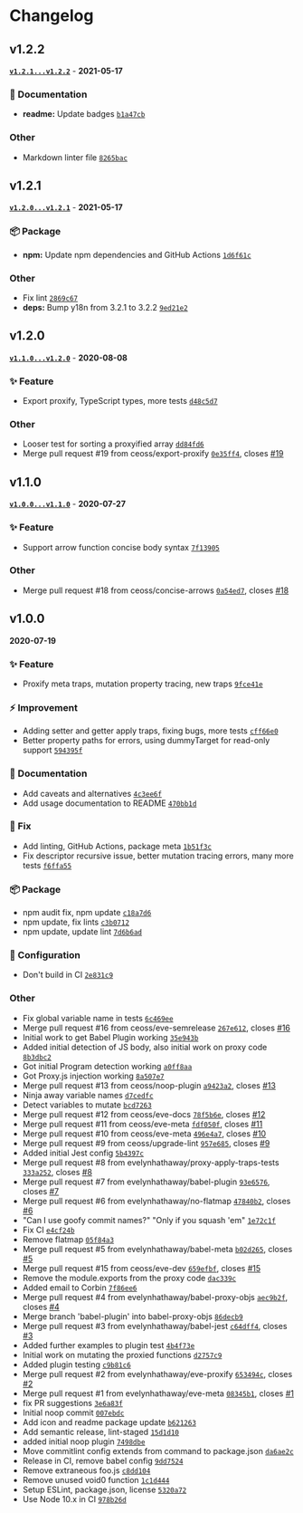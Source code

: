 # Changelog

## v1.2.2

**[`v1.2.1...v1.2.2`](https://github.com/ceoss/will-mutate/compare/v1.2.1...v1.2.2)** - **2021-05-17**

### 📄 Documentation

- **readme:** Update badges [`b1a47cb`](https://github.com/ceoss/will-mutate/commit/b1a47cb)

### Other

- Markdown linter file [`8265bac`](https://github.com/ceoss/will-mutate/commit/8265bac)

## v1.2.1

**[`v1.2.0...v1.2.1`](https://github.com/ceoss/will-mutate/compare/v1.2.0...v1.2.1)** - **2021-05-17**

### 📦 Package

- **npm:** Update npm dependencies and GitHub Actions [`1d6f61c`](https://github.com/ceoss/will-mutate/commit/1d6f61c)

### Other

- Fix lint [`2869c67`](https://github.com/ceoss/will-mutate/commit/2869c67)
- **deps:** Bump y18n from 3.2.1 to 3.2.2 [`9ed21e2`](https://github.com/ceoss/will-mutate/commit/9ed21e2)

## v1.2.0

**[`v1.1.0...v1.2.0`](https://github.com/ceoss/will-mutate/compare/v1.1.0...v1.2.0)** - **2020-08-08**


### ✨ Feature


- Export proxify, TypeScript types, more tests [`d48c5d7`](https://github.com/ceoss/will-mutate/commit/d48c5d7)

### Other


- Looser test for sorting a proxyified array [`dd84fd6`](https://github.com/ceoss/will-mutate/commit/dd84fd6)
- Merge pull request #19 from ceoss/export-proxify [`0e35ff4`](https://github.com/ceoss/will-mutate/commit/0e35ff4), closes [#19](https://github.com/ceoss/will-mutate/issues/19)

## v1.1.0

**[`v1.0.0...v1.1.0`](https://github.com/ceoss/will-mutate/compare/v1.0.0...v1.1.0)** - **2020-07-27**


### ✨ Feature


- Support arrow function concise body syntax [`7f13905`](https://github.com/ceoss/will-mutate/commit/7f13905)

### Other


- Merge pull request #18 from ceoss/concise-arrows [`0a54ed7`](https://github.com/ceoss/will-mutate/commit/0a54ed7), closes [#18](https://github.com/ceoss/will-mutate/issues/18)

## v1.0.0

**2020-07-19**


### ✨ Feature


- Proxify meta traps, mutation property tracing, new traps [`9fce41e`](https://github.com/ceoss/will-mutate/commit/9fce41e)

### ⚡ Improvement


- Adding setter and getter apply traps, fixing bugs, more tests [`cff66e0`](https://github.com/ceoss/will-mutate/commit/cff66e0)
- Better property paths for errors, using dummyTarget for read-only support [`594395f`](https://github.com/ceoss/will-mutate/commit/594395f)

### 📄 Documentation


- Add caveats and alternatives [`4c3ee6f`](https://github.com/ceoss/will-mutate/commit/4c3ee6f)
- Add usage documentation to README [`470bb1d`](https://github.com/ceoss/will-mutate/commit/470bb1d)

### 🐛 Fix


- Add linting, GitHub Actions, package meta [`1b51f3c`](https://github.com/ceoss/will-mutate/commit/1b51f3c)
- Fix descriptor recursive issue, better mutation tracing errors, many more tests [`f6ffa55`](https://github.com/ceoss/will-mutate/commit/f6ffa55)

### 📦 Package


- npm audit fix, npm update [`c18a7d6`](https://github.com/ceoss/will-mutate/commit/c18a7d6)
- npm update, fix lints [`c3b0712`](https://github.com/ceoss/will-mutate/commit/c3b0712)
- npm update, update lint [`7d6b6ad`](https://github.com/ceoss/will-mutate/commit/7d6b6ad)

### 🔧 Configuration


- Don't build in CI [`2e831c9`](https://github.com/ceoss/will-mutate/commit/2e831c9)

### Other


- Fix global variable name in tests [`6c469ee`](https://github.com/ceoss/will-mutate/commit/6c469ee)
- Merge pull request #16 from ceoss/eve-semrelease [`267e612`](https://github.com/ceoss/will-mutate/commit/267e612), closes [#16](https://github.com/ceoss/will-mutate/issues/16)
- Initial work to get Babel Plugin working [`35e943b`](https://github.com/ceoss/will-mutate/commit/35e943b)
- Added initial detection of JS body, also initial work on proxy code [`8b3dbc2`](https://github.com/ceoss/will-mutate/commit/8b3dbc2)
- Got initial Program detection working [`a0ff8aa`](https://github.com/ceoss/will-mutate/commit/a0ff8aa)
- Got Proxy.js injection working [`8a507e7`](https://github.com/ceoss/will-mutate/commit/8a507e7)
- Merge pull request #13 from ceoss/noop-plugin [`a9423a2`](https://github.com/ceoss/will-mutate/commit/a9423a2), closes [#13](https://github.com/ceoss/will-mutate/issues/13)
- Ninja away variable names [`d7cedfc`](https://github.com/ceoss/will-mutate/commit/d7cedfc)
- Detect variables to mutate [`bcd7263`](https://github.com/ceoss/will-mutate/commit/bcd7263)
- Merge pull request #12 from ceoss/eve-docs [`78f5b6e`](https://github.com/ceoss/will-mutate/commit/78f5b6e), closes [#12](https://github.com/ceoss/will-mutate/issues/12)
- Merge pull request #11 from ceoss/eve-meta [`fdf050f`](https://github.com/ceoss/will-mutate/commit/fdf050f), closes [#11](https://github.com/ceoss/will-mutate/issues/11)
- Merge pull request #10 from ceoss/eve-meta [`496e4a7`](https://github.com/ceoss/will-mutate/commit/496e4a7), closes [#10](https://github.com/ceoss/will-mutate/issues/10)
- Merge pull request #9 from ceoss/upgrade-lint [`957e685`](https://github.com/ceoss/will-mutate/commit/957e685), closes [#9](https://github.com/ceoss/will-mutate/issues/9)
- Added initial Jest config [`5b4397c`](https://github.com/ceoss/will-mutate/commit/5b4397c)
- Merge pull request #8 from evelynhathaway/proxy-apply-traps-tests [`333a252`](https://github.com/ceoss/will-mutate/commit/333a252), closes [#8](https://github.com/ceoss/will-mutate/issues/8)
- Merge pull request #7 from evelynhathaway/babel-plugin [`93e6576`](https://github.com/ceoss/will-mutate/commit/93e6576), closes [#7](https://github.com/ceoss/will-mutate/issues/7)
- Merge pull request #6 from evelynhathaway/no-flatmap [`47840b2`](https://github.com/ceoss/will-mutate/commit/47840b2), closes [#6](https://github.com/ceoss/will-mutate/issues/6)
- "Can I use goofy commit names?" "Only if you squash 'em" [`1e72c1f`](https://github.com/ceoss/will-mutate/commit/1e72c1f)
- Fix CI [`e4cf24b`](https://github.com/ceoss/will-mutate/commit/e4cf24b)
- Remove flatmap [`05f84a3`](https://github.com/ceoss/will-mutate/commit/05f84a3)
- Merge pull request #5 from evelynhathaway/babel-meta [`b02d265`](https://github.com/ceoss/will-mutate/commit/b02d265), closes [#5](https://github.com/ceoss/will-mutate/issues/5)
- Merge pull request #15 from ceoss/eve-dev [`659efbf`](https://github.com/ceoss/will-mutate/commit/659efbf), closes [#15](https://github.com/ceoss/will-mutate/issues/15)
- Remove the module.exports from the proxy code [`dac339c`](https://github.com/ceoss/will-mutate/commit/dac339c)
- Added email to Corbin [`7f86ee6`](https://github.com/ceoss/will-mutate/commit/7f86ee6)
- Merge pull request #4 from evelynhathaway/babel-proxy-objs [`aec9b2f`](https://github.com/ceoss/will-mutate/commit/aec9b2f), closes [#4](https://github.com/ceoss/will-mutate/issues/4)
- Merge branch 'babel-plugin' into babel-proxy-objs [`86decb9`](https://github.com/ceoss/will-mutate/commit/86decb9)
- Merge pull request #3 from evelynhathaway/babel-jest [`c64dff4`](https://github.com/ceoss/will-mutate/commit/c64dff4), closes [#3](https://github.com/ceoss/will-mutate/issues/3)
- Added further examples to plugin test [`4b4f73e`](https://github.com/ceoss/will-mutate/commit/4b4f73e)
- Initial work on mutating the proxied functions [`d2757c9`](https://github.com/ceoss/will-mutate/commit/d2757c9)
- Added plugin testing [`c9b81c6`](https://github.com/ceoss/will-mutate/commit/c9b81c6)
- Merge pull request #2 from evelynhathaway/eve-proxify [`653494c`](https://github.com/ceoss/will-mutate/commit/653494c), closes [#2](https://github.com/ceoss/will-mutate/issues/2)
- Merge pull request #1 from evelynhathaway/eve-meta [`08345b1`](https://github.com/ceoss/will-mutate/commit/08345b1), closes [#1](https://github.com/ceoss/will-mutate/issues/1)
- fix PR suggestions [`3e6a83f`](https://github.com/ceoss/will-mutate/commit/3e6a83f)
- Initial noop commit [`007ebdc`](https://github.com/ceoss/will-mutate/commit/007ebdc)
- Add icon and readme package update [`b621263`](https://github.com/ceoss/will-mutate/commit/b621263)
- Add semantic release, lint-staged [`15d1d10`](https://github.com/ceoss/will-mutate/commit/15d1d10)
- added initial noop plugin [`7498dbe`](https://github.com/ceoss/will-mutate/commit/7498dbe)
- Move commitlint config extends from command to package.json [`da6ae2c`](https://github.com/ceoss/will-mutate/commit/da6ae2c)
- Release in CI, remove babel config [`9dd7524`](https://github.com/ceoss/will-mutate/commit/9dd7524)
- Remove extraneous foo.js [`c8dd104`](https://github.com/ceoss/will-mutate/commit/c8dd104)
- Remove unused void0 function [`1c1d444`](https://github.com/ceoss/will-mutate/commit/1c1d444)
- Setup ESLint, package.json, license [`5320a72`](https://github.com/ceoss/will-mutate/commit/5320a72)
- Use Node 10.x in CI [`978b26d`](https://github.com/ceoss/will-mutate/commit/978b26d)
